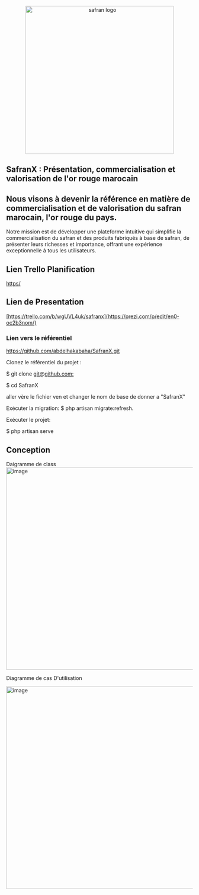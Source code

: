    
<p align="center">
    <a href="https://SafranX.com" target="_blank">
         <img src="https://mir-s3-cdn-cf.behance.net/project_modules/fs/20ddaa45163911.5828946fc5bcf.jpg"
         width="400" alt="safran logo">
    </a>
</p>

   
## SafranX : Présentation, commercialisation et valorisation de l'or rouge marocain

## Nous visons à devenir la référence en matière de commercialisation et de valorisation du safran marocain, l'or rouge du pays.
Notre mission est de développer une plateforme intuitive qui simplifie la commercialisation du safran et des produits fabriqués à base de safran, de présenter leurs richesses et importance, offrant une expérience exceptionnelle à tous les utilisateurs.

## Lien Trello Planification

[https/](https://trello.com/b/wgUVL4uk/safranx)

## Lien de Presentation 

[https://trello.com/b/wgUVL4uk/safranx](https://prezi.com/p/edit/en0-oc2b3nom/)

### Lien vers le référentiel

https://github.com/abdelhakabaha/SafranX.git

Clonez le référentiel du projet :

$ git clone [git@github.com:](https://github.com/abdelhakabaha/SafranX.git)

$ cd SafranX

aller vère le fichier ven et changer le nom de base de donner a "SafranX"

Exécuter la migration:
$ php artisan migrate:refresh.

Exécuter le projet:

$ php artisan serve




## Conception

   Daigramme de class
<img width="547" alt="image" src="https://github.com/abdelhakabaha/SafranX/assets/144785981/0b89817a-e60c-4aa5-b442-139091ad1bf7">



   Diagramme de cas D'utilisation 

<img width="547" alt="image" src="https://github.com/abdelhakabaha/SafranX/assets/144785981/73144ee9-a0bc-42b0-9d0d-6cbbc042fb66">
                               




         















